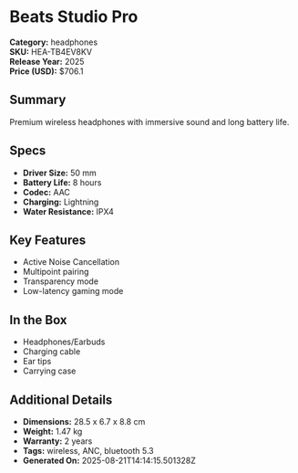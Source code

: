 # Beats Studio Pro
**Category:** headphones  
**SKU:** HEA-TB4EV8KV  
**Release Year:** 2025  
**Price (USD):** $706.1

## Summary
Premium wireless headphones with immersive sound and long battery life.

## Specs
- **Driver Size:** 50 mm
- **Battery Life:** 8 hours
- **Codec:** AAC
- **Charging:** Lightning
- **Water Resistance:** IPX4

## Key Features
- Active Noise Cancellation
- Multipoint pairing
- Transparency mode
- Low-latency gaming mode

## In the Box
- Headphones/Earbuds
- Charging cable
- Ear tips
- Carrying case

## Additional Details
- **Dimensions:** 28.5 x 6.7 x 8.8 cm
- **Weight:** 1.47 kg
- **Warranty:** 2 years
- **Tags:** wireless, ANC, bluetooth 5.3
- **Generated On:** 2025-08-21T14:14:15.501328Z